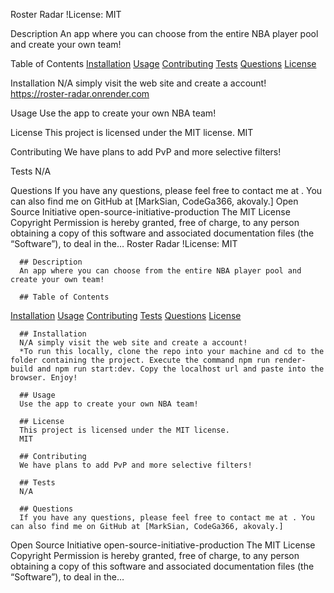   Roster Radar
  !License: MIT

  Description
  An app where you can choose from the entire NBA player pool and create your own team!

  Table of Contents
  [Installation](#installation)
  [Usage](#usage)
  [Contributing](#contributing)
  [Tests](#tests)
  [Questions](#questions)
  [License](#license)

  Installation
  N/A simply visit the web site and create a account! 
  https://roster-radar.onrender.com

  Usage
  Use the app to create your own NBA team! 

  License
  This project is licensed under the MIT license.
  MIT

  Contributing
  We have plans to add PvP and more selective filters! 

  Tests
  N/A

  Questions
  If you have any questions, please feel free to contact me at . You can also find me on GitHub at [MarkSian, CodeGa366, akovaly.]
  Open Source Initiative
  open-source-initiative-production
  The MIT License
  Copyright Permission is hereby granted, free of charge, to any person obtaining a copy of this software and associated documentation files (the “Software”), to deal in the…
  Roster Radar
      !License: MIT

      ## Description
      An app where you can choose from the entire NBA player pool and create your own team!

      ## Table of Contents
      
  [Installation](#installation)
  [Usage](#usage)
  [Contributing](#contributing)
  [Tests](#tests)
  [Questions](#questions)
  [License](#license)

      ## Installation
      N/A simply visit the web site and create a account! 
      *To run this locally, clone the repo into your machine and cd to the folder containing the project. Execute the command npm run render-build and npm run start:dev. Copy the localhost url and paste into the browser. Enjoy!

      ## Usage
      Use the app to create your own NBA team! 

      ## License
      This project is licensed under the MIT license.
      MIT

      ## Contributing
      We have plans to add PvP and more selective filters! 

      ## Tests
      N/A

      ## Questions
      If you have any questions, please feel free to contact me at . You can also find me on GitHub at [MarkSian, CodeGa366, akovaly.]
  Open Source Initiative
  open-source-initiative-production
  The MIT License
  Copyright Permission is hereby granted, free of charge, to any person obtaining a copy of this software and associated documentation files (the “Software”), to deal in the…
